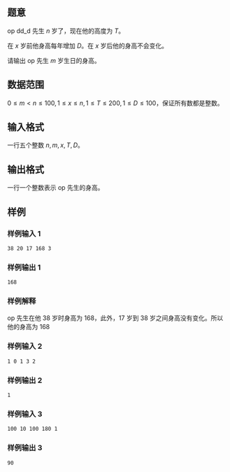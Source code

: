 ## 题意

op dd_d 先生 $n$ 岁了，现在他的高度为 $T$。

在 $x$ 岁前他身高每年增加 $D$。在 $x$ 岁后他的身高不会变化。  

请输出 op 先生 $m$ 岁生日的身高。  

## 数据范围

$0 \leq m < n \leq 100,1 \leq x \leq n,1 \leq T \leq 200,1 \leq D \leq 100$，保证所有数都是整数。  

## 输入格式

一行五个整数 $n,m,x,T,D$。

## 输出格式

一行一个整数表示 op 先生的身高。  

## 样例

### 样例输入 1

```
38 20 17 168 3
```

### 样例输出 1

```
168
```

### 样例解释

op 先生在他 $38$ 岁时身高为 $168$，此外，$17$ 岁到 $38$ 岁之间身高没有变化。所以他的身高为 $168$

### 样例输入 2

```
1 0 1 3 2
```

### 样例输出 2

```
1
```

### 样例输入 3

```
100 10 100 180 1
```

### 样例输出 3

```
90
```










